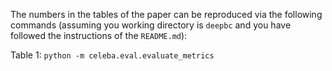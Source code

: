 The numbers in the tables of the paper can be reproduced via the following commands (assuming you working directory is `deepbc` and you have followed the instructions of the `README.md`):

Table 1: `python -m celeba.eval.evaluate_metrics`